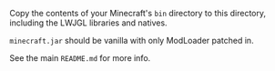 Copy the contents of your Minecraft's `bin` directory to this directory,
including the LWJGL libraries and natives.

`minecraft.jar` should be vanilla with only ModLoader patched in.

See the main `README.md` for more info.

